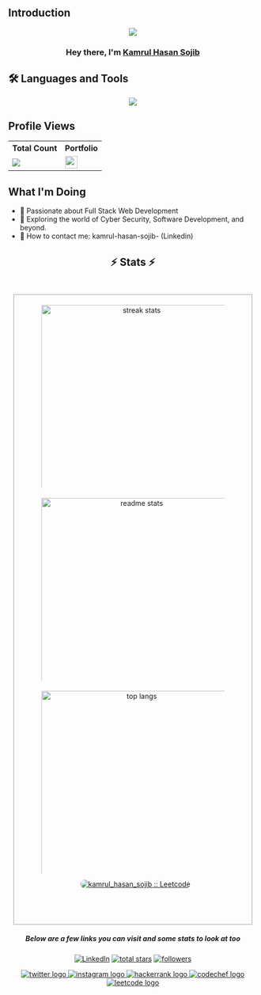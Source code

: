 ## Introduction
<p align="center">
<img src="https://readme-typing-svg.demolab.com/?lines=3%20%2B%20years%20of%20coding%20experience;I'm%20Passionate %20about%20Web%20Development;And%20Competitive%20Programming&font=Fira%20Code&center=true&width=900&height=45&color=48CFCB&vCenter=true&pause=1000&size=30" />

<h3 align="center">Hey there, I'm <a href="https://github.com/kamrulhasansojib">Kamrul Hasan Sojib</a></h3>

## 🛠 Languages and Tools
<p align="center"> 
  <a href="https://github.com/kamrulhasansojib">
    <img src="https://skillicons.dev/icons?i=c,cpp,java,linux,git,github,css,html,javascript,mysql"> 
  </a> 
</p>

## Profile Views
<table>
  <tr>
    <th>Total Count</th>
    <th>Portfolio</th>
  </tr>
  <tr>
    <td>
      <a href="https://github.com/kamrulhasansojib">
        <img src="https://komarev.com/ghpvc/?username=kamrulhasansojib&style=for-the-badge&color=brightgreen">
      </a>
    </td>
    <td>
      <a href="https://kamrulhasansojib.github.io/Portfolio/">
        <img src="https://img.shields.io/static/v1?message=Portfolio&logo=codepen&label=&color=0080FE&logoColor=white&labelColor=&style=plastic" height="25" alt="codepen logo" />
      </a>
    </td>
  </tr>
</table>

## What I'm Doing

- 🔭 Passionate about Full Stack Web Development
- 🌱 Exploring the world of Cyber Security, Software Development, and beyond.
- 📩 How to contact me: kamrul-hasan-sojib- (Linkedin)

<h2 align="center">⚡ Stats ⚡</h2>
<br>
<div align="center" style="padding: 10px; margin: 10px; border: 2px solid #ccc; box-sizing: border-box;">
    <img width=390 src="https://github-readme-streak-stats-salesp07.vercel.app/?user=kamrulhasansojib&count_private=true&theme=react&border_radius=10" alt="streak stats" style="box-sizing: border-box; padding: 10px; border-radius: 10px;"/>
    <img width=390 src="https://github-readme-stats-salesp07.vercel.app/api?username=kamrulhasansojib&count_private=true&show_icons=true&theme=react&rank_icon=github&border_radius=10" alt="readme stats" style="box-sizing: border-box; padding: 10px; border-radius: 10px;"/>
    <br/>
    <img width=390 align="center" src="https://github-readme-stats-salesp07.vercel.app/api/top-langs/?username=kamrulhasansojib&hide=HTML&langs_count=8&layout=compact&theme=react&border_radius=10&size_weight=0.5&count_weight=0.5&exclude_repo=github-readme-stats" alt="top langs" style="box-sizing: border-box; padding: 10px; border-radius: 10px;"/>
    <a href="https://leetcode.com/u/kamrul_hasan_sojib/" target="_blank" style="box-sizing: border-box; padding: 10px; margin-top: 10px;">
      <img alt="kamrul_hasan_sojib :: Leetcode" align="center" src="https://leetcode-badge-sage.vercel.app/badge/kamrul_hasan_sojib?theme=dark&bgColor=282828&border_radius=10&gap=10px" style="border-radius: 10px;"/>
      <p><br></p>
    </a>
  </div>


<h5 align="center">Below are a few links you can visit and some stats to look at too</h5>

<p align="center">
  <a href="https://www.linkedin.com/in/kamrul-hasan-sojib-/" target="_blank"><img alt="LinkedIn" title="LinkedIn" src="https://img.shields.io/badge/-LinkedIn-0077B5?style=for-the-badge&logo=linkedin&logoColor=white"/></a>
  <a href="https://github.com/kamrulhasansojib?tab=repositories&sort=stargazers">
    <img alt="total stars" title="Total stars on GitHub" src="https://custom-icon-badges.demolab.com/github/stars/kamrulhasansojib?color=B8B92B&style=for-the-badge&labelColor=959532&logo=star"/></a>
  <a href="https://github.com/kamrulhasansojib"><img alt="followers" title="Follow me on Github" src="https://img.shields.io/github/followers/kamrulhasansojib?color=236ad3&style=for-the-badge&logo=github&label=Follow"/></a>
</p>

<div align="center">
  <a href="https://x.com/KamrulHasan1931" target="_blank">
    <img src="https://img.shields.io/static/v1?message=Twitter&logo=twitter&label=&color=1DA1F2&logoColor=white&labelColor=&style=for-the-badge" alt="twitter logo" />
  </a>
  <a href="https://www.instagram.com/kamrul_hasan_sojib_/" target="_blank">
    <img src="https://img.shields.io/static/v1?message=Instagram&logo=instagram&label=&color=E4405F&logoColor=white&labelColor=&style=for-the-badge" alt="instagram logo" />
  </a>
  <a href="https://www.hackerrank.com/profile/kamrulhasansoji1" target="_blank">
    <img src="https://img.shields.io/static/v1?message=HackerRank&logo=hackerrank&label=&color=2EC866&logoColor=white&labelColor=&style=for-the-badge" alt="hackerrank logo" />
  </a>

  <a href="https://www.codechef.com/users/kamrulhasan19" target="_blank">
    <img src="https://img.shields.io/static/v1?message=CodeChef&logo=codechef&label=&color=5B4638&logoColor=white&labelColor=&style=for-the-badge" alt="codechef logo" />
</a>
  <a href="https://leetcode.com/u/kamrul_hasan_sojib/" target="_blank">
    <img src="https://img.shields.io/static/v1?message=LeetCode&logo=leetcode&label=&color=FFA116&logoColor=white&labelColor=&style=for-the-badge" alt="leetcode logo" />
  </a>
</div>
